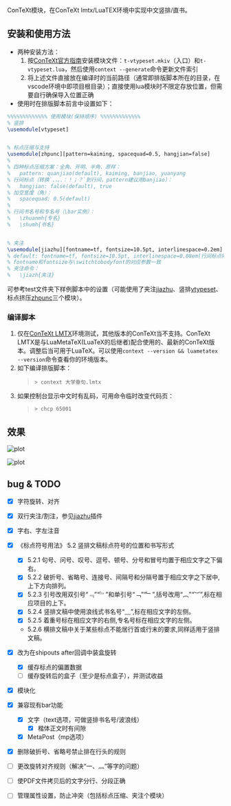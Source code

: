 ConTeXt模块，在ConTeXt lmtx/LuaTEX环境中实现中文竖排/直书。

## 安装和使用方法

* 两种安装方法：
    1. 按[ConTeXt官方指南](https://wiki.contextgarden.net/Modules)安装模块文件：`t-vtypeset.mkiv`（入口）和`t-vtypeset.lua`，然后使用`context --generate`命令更新文件索引
    1. 将上述文件直接放在编译时的当前路径（通常即排版脚本所在的目录，在vscode环境中即项目根目录）；直接使用lua模块时不限定存放位置，但需要自行确保导入位置正确
* 使用时在排版脚本前言中设置如下：

```latex
%%%%%%%%%%%%% 使用模块(保持顺序) %%%%%%%%%%%%%
% 竖排
\usemodule[vtypeset]


% 标点压缩与支持
\usemodule[zhpunc][pattern=kaiming, spacequad=0.5, hangjian=false]
% 
% 四种标点压缩方案：全角、开明、半角、原样：
%   pattern: quanjiao(default), kaiming, banjiao, yuanyang
% 行间标点（转换`、，。．：！；？`到行间，pattern建议用banjiao）：
%   hangjian: false(default), true
% 加空宽度（角）：
%   spacequad: 0.5(default)
% 
% 行间书名号和专名号（\bar实例）：
%   \zhuanmh{专名}
%   \shumh{书名}


% 夹注
\usemodule[jiazhu][fontname=tf, fontsize=10.5pt, interlinespace=0.2em]
% default: fontname=tf, fontsize=10.5pt, interlinespace=0.08em(行间标点时约0.2em)
% fontname和fontsize与\switchtobodyfont的对应参数一致
% 夹注命令：
%   \jiazh{夹注}

```

可参考test文件夹下样例脚本中的设置（可能使用了夹注[jiazhu](https://github.com/Fusyong/jiazhu)、竖排[vtypeset](https://github.com/Fusyong/vertical-typesetting)、标点挤压[zhpunc](https://github.com/Fusyong/zhpunc)三个模块）。

### 编译脚本

1. 仅在[ConTeXt LMTX](https://wiki.contextgarden.net/Installation)环境测试，其他版本的ConTeXt当不支持。ConTeXt LMTX是与LuaMetaTeX(LuaTeX的后继者)配合使用的、最新的ConTeXt版本。调整后当可用于LuaTeX。可以使用`context --version && luametatex --version`命令查看你的环境版本。
1. 如下编译排版脚本：
    >```shell
    >> context 大学章句.lmtx
    >```
1. 如果控制台显示中文时有乱码，可用命令临时改变代码页：
    >```shell
    >> chcp 65001
    >```

## 效果

![plot](https://blog.xiiigame.com/img/2022-11-20-ConTeXt简介和中文排版效果/竖开明大学.jpg)

![plot](https://blog.xiiigame.com/img/2022-11-20-ConTeXt简介和中文排版效果/横全角庄子.jpg)

## bug & TODO 

* [x] 字符旋转、对齐
* [x] 双行夹注/割注，参见[jiazhu](https://github.com/Fusyong/jiazhu)插件
* [x] 字右、字左注音
* [x] 《标点符号用法》 5.2 竖排文稿标点符号的位置和书写形式
    * [x] 5.2.1 句号、问号、叹号、逗号、顿号、分号和冒号均置于相应文字之下偏右。
    * [x] 5.2.2 破折号、省略号、连接号、间隔号和分隔号置于相应文字之下居中,上下方向排列。
    * [x] 5.2.3 引号改用双引号“﹃”“﹄”和单引号“﹁”“﹂”,括号改用“︵”“︶”,标在相应项目的上下。
    * [x] 5.2.4 竖排文稿中使用浪线式书名号“﹏”,标在相应文字的左侧。
    * [x] 5.2.5 着重号标在相应文字的右侧,专名号标在相应文字的左侧。
    * 5.2.6 横排文稿中关于某些标点不能居行首或行末的要求,同样适用于竖排文稿。
* [x] 改为在shipouts after回调中装盒旋转
    * [x] 缓存标点的偏置数据
    * [ ] 缓存旋转后的盒子（至少是标点盒子），并测试收益
* [x] 模块化
* [x] 兼容现有bar功能
    * [x] 文字（text选项，可做竖排书名号/波浪线）
        * [x] 楷体正文时有间隙
    * [x] MetaPost（mp选项）
* [x] 删除破折号、省略号禁止排在行头的规则
* [ ] 更改旋转对齐规则（解决“一、灬”等字的问题）
* [ ] 使PDF文件拷贝后的文字分行、分段正确
* [ ] 管理属性设置，防止冲突（包括标点压缩、夹注个模块）

